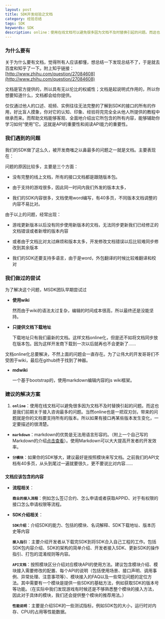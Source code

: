 ```yaml
---
layout: post
title: SDK开发经验之文档
category: 经验总结
tags: SDK
keywords: SDK
description: online：使用在线文档可以避免很多因为文档不及时替换引起的问题。而这也是我们前期关于接入咨询最多的问题。当然online也是一把双刃剑，带来的问题就是你的文档要支持所有的版本。所以如果有接口再某些版本发生变化，一定要描述的很清楚。markdown：markdown的优势是无法用语言形容的。使用Markdown可以大大提高开发者的开发效率。分模块：如果你的SDK够大，建议最好是按照模块来写文档。之前我们的API文档有40多页，从头到尾过一遍就要很久，更不要说比对内容……
---
```


### 为什么要有

关于为什么要有文档，觉得所有人应该都懂，想总结一下发现总结不了，于是就去百度和知乎了一下。附上知乎链接：[http://www.zhihu.com/question/27084608](http://www.zhihu.com/question/27084608)

文档是官方提供的，所以具有无以伦比的权威性；文档是起说明式作用的，所以你想要知道什么，文档都会给你提供。

仅仅通过他人的口述、视频、实例往往无法完整的了解到SDK的接口的所有的作用，好比盲人摸象，你对它的认知、印象、经验将完完全全从他人所提供的教程中继承而来。而帮助文档能够客观、全面地介绍出它所包含的所有内容，能够辅助你学习如何“使用”它。这就是API的重要性和阅读API能力的重要性。

### 我们遇到的问题

我们的SDK做了这么久，被开发商嗤之以鼻最多的问题之一就是文档。主要表现在：

问题的原因比较多，主要是三个方面：

- 没有完整的线上文档，所有的接口文档都是跟随版本包。

- 由于支持的游戏很多，因此同一时间内我们外发的版本太多，

- 我们的SDK内容很多，文档使用word编写，有40多页，不同版本文档调整的内容不易比对。

由于以上的问题，经常出现：

- 游戏更新版本以后没有同步使用新版本的文档，无法同步更新我们已经修正的文档错误或者新增的版本内容

- 或者由于文档比对太过麻烦和版本太多，开发修改文档错误以后比较难同步修改到其余版本

- 我们的SDK还要支持多语言，由于是word，外包翻译的时候比较难翻译和校对

### 我们做过的尝试

为了解决这个问题，MSDK团队早期尝试过

- **使用wiki**
 	
 	然而由于wiki的语法太过复杂，编辑的时间成本很高，所以最终还是没能坚持。

- **只提供文档下载地址**

	下载地址只有我们最新的文档。这样文档online化，但是还不如将文档同步放在版本包。因为这样开发商下载到一次以后就再也不会更新了……

文档online化总要解决，不然上面的问题会一直存在。为了让伟大的开发哥哥们不受困于wiki，最后在github终于找到了神器。

- **mdwiki**

	一个基于bootstrap的，使用markdown编辑内容的js wiki框架。

### 建议的解决方案

1. **`online`**：使用在线文档可以避免很多因为文档不及时替换引起的问题。而这也是我们前期关于接入咨询最多的问题。当然online也是一把双刃剑，带来的问题就是你的文档要支持所有的版本。所以如果有接口再某些版本发生变化，一定要描述的很清楚。

- **`markdown`**：markdown的优势是无法用语言形容的。（附上一个自己写的Markdown的介绍[点击查看](https://blog.bihe0832.com/markdow_intrduce.html)）。使用Markdown可以大大提高开发者的开发效率。

- **`分模块`**：如果你的SDK够大，建议最好是按照模块来写文档。之前我们的API文档有40多页，从头到尾过一遍就要很久，更不要说比对内容……

### `文档应该包含的内容`

- **流程相关**：
	
	**`商业的接入流程`**：例如怎么签订合约、怎么申请或者获取APPID、对于有权限的接口怎么申请权限等流程。

- **SDK介绍相关**：

	**`SDK介绍`**：介绍SDK的能力、包括的模块、名词解释、SDK下载地址、版本历史等内容
	
	**`接入指引`**：主要介绍开发者从下载完SDK到将SDK合入自己工程的工作。包括SDK包内容介绍、SDK的架构的简单介绍、开发者接入SDK、更新SDK的操作指引、打包的混淆规则等内容。
	
	**`API文档`**：按照模块区分介绍对应模块API的使用方法。建议包含模块介绍、模块接入需要修改的配置、每个API的说明（包括使用场景、接口声明、调用事例、异常处理、注意事项等）、模块接入的FAQ以及一些常见问题的定位方法。其中需要有一个模块是提供一些SDK的基础方法，例如获取SDK的版本号等功能。（在实际中我们发现游戏有时候还是不够熟悉整个模块的接入方法，因此对于具体的模块，我们还会提供整个模块的推荐用法。）
	
	**`性能说明`**：主要是介绍SDK的一些测试指标，例如SDK包的大小，运行时对内存、CPU的占用等性能数据。
